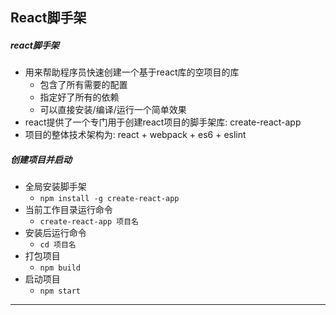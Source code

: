 ## React脚手架
##### react脚手架
- 用来帮助程序员快速创建一个基于react库的空项目的库
    - 包含了所有需要的配置
    - 指定好了所有的依赖
    - 可以直接安装/编译/运行一个简单效果
- react提供了一个专门用于创建react项目的脚手架库: create-react-app
- 项目的整体技术架构为: react + webpack + es6 + eslint
  

##### 创建项目并启动
- 全局安装脚手架
    - `npm install -g create-react-app`
- 当前工作目录运行命令
    - `create-react-app 项目名`
- 安装后运行命令
    - `cd 项目名`
- 打包项目
	- `npm build`
- 启动项目
    - `npm start`
    

---